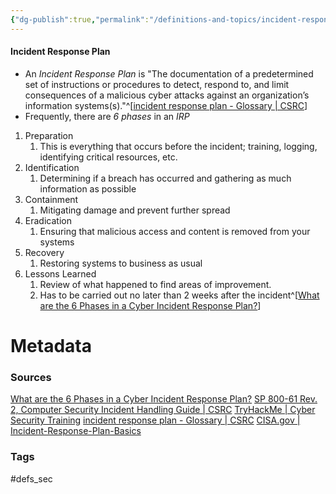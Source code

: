 ```yaml
---
{"dg-publish":true,"permalink":"/definitions-and-topics/incident-response-plan/","updated":"2024-04-29T16:46:01.000-07:00"}
---
```


#### Incident Response Plan
- An *Incident Response Plan* is "The documentation of a predetermined set of instructions or procedures to detect, respond to, and limit consequences of a malicious cyber attacks against an organization’s information systems(s)."^[[incident response plan - Glossary | CSRC](https://csrc.nist.gov/glossary/term/incident_response_plan)]
- Frequently, there are *6 phases* in an *IRP*
1. Preparation
	1. This is everything that occurs before the incident; training, logging, identifying critical resources, etc.
2. Identification
	1. Determining if a breach has occurred and gathering as much information as possible
3. Containment
	1. Mitigating damage and prevent further spread
4. Eradication
	1. Ensuring that malicious access and content is removed from your systems
5. Recovery
	1. Restoring systems to business as usual
6. Lessons Learned
	1. Review of what happened to find areas of improvement.
	2. Has to be carried out no later than 2 weeks after the incident^[[What are the 6 Phases in a Cyber Incident Response Plan?](https://www.cm-alliance.com/cybersecurity-blog/what-are-the-6-phases-in-a-cyber-incident-response-plan)]




# Metadata

### Sources
[What are the 6 Phases in a Cyber Incident Response Plan?](https://www.cm-alliance.com/cybersecurity-blog/what-are-the-6-phases-in-a-cyber-incident-response-plan)
[SP 800-61 Rev. 2, Computer Security Incident Handling Guide | CSRC](https://csrc.nist.gov/pubs/sp/800/61/r2/final)
[TryHackMe | Cyber Security Training](https://tryhackme.com/r/room/principlesofsecurity)
[incident response plan - Glossary | CSRC](https://csrc.nist.gov/glossary/term/incident_response_plan)
[CISA.gov | Incident-Response-Plan-Basics](https://www.cisa.gov/sites/default/files/publications/Incident-Response-Plan-Basics_508c.pdf)
### Tags
#defs_sec 